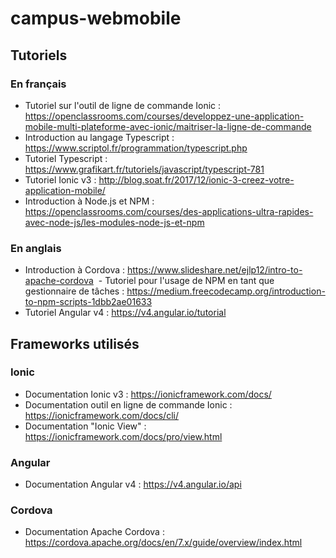 # campus-webmobile

## Tutoriels

### En français
  - Tutoriel sur l'outil de ligne de commande Ionic : https://openclassrooms.com/courses/developpez-une-application-mobile-multi-plateforme-avec-ionic/maitriser-la-ligne-de-commande
  - Introduction au langage Typescript : https://www.scriptol.fr/programmation/typescript.php
  - Tutoriel Typescript : https://www.grafikart.fr/tutoriels/javascript/typescript-781
  - Tutoriel Ionic v3 : http://blog.soat.fr/2017/12/ionic-3-creez-votre-application-mobile/
  - Introduction à Node.js et NPM : https://openclassrooms.com/courses/des-applications-ultra-rapides-avec-node-js/les-modules-node-js-et-npm


### En anglais
  - Introduction à Cordova : https://www.slideshare.net/ejlp12/intro-to-apache-cordova
  - Tutoriel pour l'usage de NPM en tant que gestionnaire de tâches : https://medium.freecodecamp.org/introduction-to-npm-scripts-1dbb2ae01633
  - Tutoriel Angular v4 : https://v4.angular.io/tutorial
  

## Frameworks utilisés

### Ionic
  - Documentation Ionic v3 : https://ionicframework.com/docs/
  - Documentation outil en ligne de commande Ionic : https://ionicframework.com/docs/cli/
  - Documentation "Ionic View" : https://ionicframework.com/docs/pro/view.html
  
### Angular
  - Documentation Angular v4 : https://v4.angular.io/api
  
### Cordova
  - Documentation Apache Cordova : https://cordova.apache.org/docs/en/7.x/guide/overview/index.html
